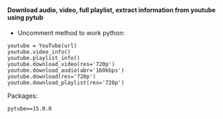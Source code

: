 #### Download audio, video, full playlist, extract information from youtube using pytub

* Uncomment method to work
python:
```
youtube = YouTube(url)
youtube.video_info()
youtube.playlist_info()
youtube.download_video(res='720p')
youtube.download_audio(abr='160kbps')
youtube.download(res='720p')
youtube.download_playlist(res='720p')
```


Packages:
```
pytube==15.0.0
```
